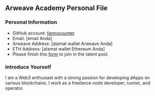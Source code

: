 ## Arweave Academy Personal File

### Personal Information
- GitHub account: [fannocounter](https://github.com/fannocounter)
- Email: [email Anda]
- Arweave Address: [alamat wallet Arweave Anda]
- ETH Address: [alamat wallet Ethereum Anda]
- Please finish this [form](https://docs.google.com/forms/d/e/1FAIpQLSfWA5fIIcBgmRppm3jNz5vmf9Mai_QMVil-2pO4r7YKn_Zhtw/viewform?usp=sf_link) to join in the talent pool.

### Introduce Yourself
I am a Web3 enthusiast with a strong passion for developing dApps on various blockchains. I work as a freelance node developer, runner, and operator.
